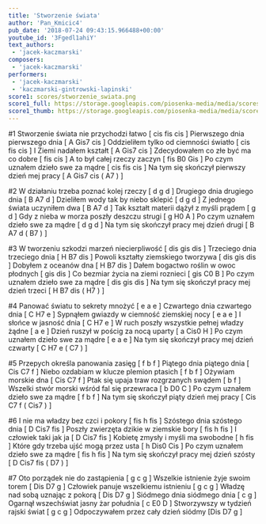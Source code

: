 ```yaml
---
title: 'Stworzenie świata'
author: 'Pan_Kmicic4'
pub_date: '2018-07-24 09:43:15.966488+00:00'
youtube_id: '3Fgedl1ahiY'
text_authors:
 - 'jacek-kaczmarski'
composers:
 - 'jacek-kaczmarski'
performers:
 - 'jacek-kaczmarski'
 - 'kaczmarski-gintrowski-lapinski'
score1: scores/stworzenie_swiata.png
score1_full: https://storage.googleapis.com/piosenka-media/media/scores/stworzenie_swiata.png
score1_thumb: https://storage.googleapis.com/piosenka-media/media/scores/stworzenie_swiata.png.180x0_q85_upscale.png
---
```


#1
Stworzenie świata nie przychodzi łatwo [ cis fis cis ]
Pierwszego dnia pierwszego dnia [ A Gis7 cis ]
Oddzieliłem tylko od ciemności światło [ cis fis cis ]
I Ziemi nadałem kształt [ A Gis7 cis ]
Zdecydowałem co złe być ma co dobre [ fis cis ]
A to był całej rzeczy zaczyn [ fis B0 Gis ]
Po czym uznałem dzieło swe za mądre [ cis fis cis ]
Na tym się skończył pierwszy dzień mej pracy [ A Gis7 cis ( A7 ) ]

#2
W działaniu trzeba poznać kolej rzeczy [ d g d ]
Drugiego dnia drugiego dnia [ B A7 d ]
Dzieliłem wody tak by niebo sklepić [ d g d ]
Z jednego świata uczyniłem dwa [ B A7 d ]
Tak kształt materii dążył z myśli prądem [ g d ]
Gdy z nieba w morza poszły deszczu strugi [ g H0 A ]
Po czym uznałem dzieło swe za mądre [ d g d ]
Na tym się skończył pracy mej dzień drugi [ B A7 d  ( B7 ) ]

#3
W tworzeniu szkodzi marzeń niecierpliwość [ dis gis dis ]
Trzeciego dnia trzeciego dnia [ H B7 dis ]
Powoli kształty ziemskiego tworzywa [ dis gis dis ]
Dobyłem z oceanów dna [ H B7 dis ]
Dałem bogactwo roślin w owoc płodnych [ gis dis ]
Co bezmiar życia na ziemi roznieci [ gis C0 B ]
Po czym uznałem dzieło swe za mądre [ dis gis dis ]
Na tym się skończył pracy mej dzień trzeci [ H B7 dis ( H7 ) ]

#4
Panować światu to sekrety mnożyć [ e a e ]
Czwartego dnia czwartego dnia [ C H7 e ]
Sypnąłem gwiazdy w ciemność ziemskiej nocy [ e a e ]
I słońce w jasność dnia [ C H7 e ]
W ruch poszły wszystkie pełnej władzy żądne [ a e ]
Dzień ruszył w pościg za nocą uparty [ a Cis0 H ]
Po czym uznałem dzieło swe za mądre [ e a e ]
Na tym się skończył pracy mej dzień czwarty [ C H7 e ( C7 ) ]

#5
Przepych określa panowania zasięg [ f b f ]
Piątego dnia piątego dnia [ Cis C7 f ]
Niebo ozdabiam w klucze plemion ptasich [ f b f ]
Ożywiam morskie dna [ Cis C7 f ]
Ptak się upaja traw rozgrzanych swądem [ b f ]
Wszelki stwór morski wśród fal się przewraca [ b D0 C ]
Po czym uznałem dzieło swe za mądre [ f b f ]
Na tym się skończył piąty dzień mej pracy [ Cis C7 f ( Cis7 ) ]

#6
I nie ma władzy bez czci i pokory [ fis h fis ]
Szóstego dnia szóstego dnia [ D Cis7 fis ]
Poszły zwierzęta dzikie w ziemskie bory [ fis h fis ]
I człowiek taki jak ja [ D Cis7 fis ]
Kobietę zmysły i myśli ma swobodne [ h fis ]
Które gdy trzeba ujść mogą przez usta [ h Dis0 Cis ]
Po czym uznałem dzieło swe za mądre [ fis h fis ]
Na tym się skończył pracy mej dzień szósty [ D Cis7 fis ( D7 ) ]

#7
Oto porządek nie do zastąpienia [ g c g ]
Wszelkie istnienie żyje swoim torem [ Dis D7 g ]
Człowiek panuje wszelkiemu istnieniu [ g c g ]
Władzę nad sobą uznając z pokorą [ Dis D7 g ]
Siódmego dnia siódmego dnia [ c g ]
Ogarnął wszechświat jasny żar południa [ c E0 D ]
Stworzywszy w tydzień rajski świat [ g c g ]
Odpoczywałem przez cały dzień siódmy  [Dis D7 g ]